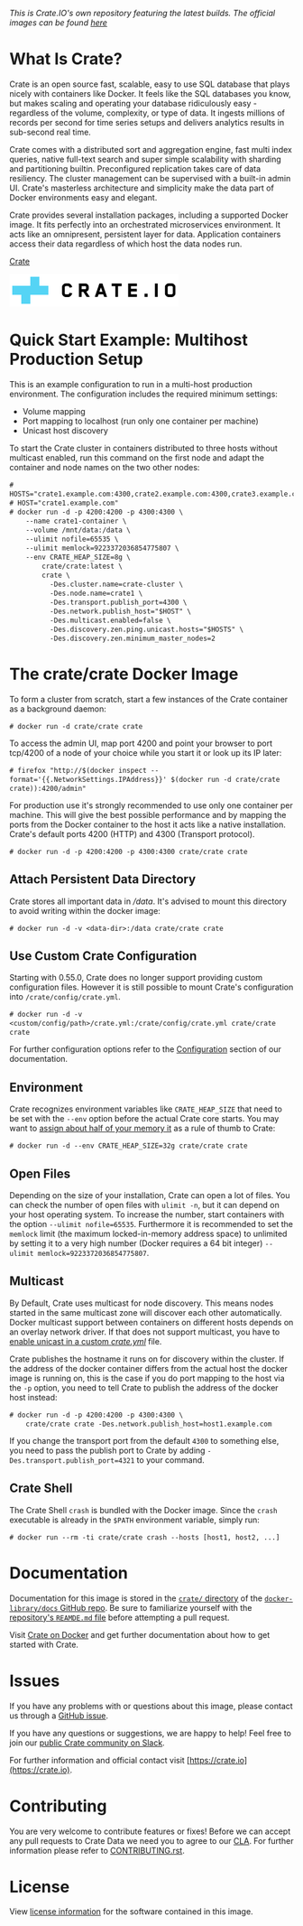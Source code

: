 *This is Crate.IO's own repository featuring the latest builds. The
official images can be found [here](https://hub.docker.com/_/crate/)*

# What Is Crate?

Crate is an open source fast, scalable, easy to use SQL database that plays
nicely with containers like Docker. It feels like the SQL databases you know,
but makes scaling and operating your database ridiculously easy - regardless of
the volume, complexity, or type of data. It ingests millions of records per
second for time series setups and delivers analytics results in sub-second real
time.

Crate comes with a distributed sort and aggregation engine, fast multi index
queries, native full-text search and super simple scalability with sharding and
partitioning builtin. Preconfigured replication takes care of data resiliency.
The cluster management can be supervised with a built-in admin UI. Crate's
masterless architecture and simplicity make the data part of Docker environments
easy and elegant.

Crate provides several installation packages, including a supported Docker
image. It fits perfectly into an orchestrated microservices environment. It acts
like an omnipresent, persistent layer for data. Application
containers access their data regardless of which host the data nodes run.

[Crate](https://crate.io/)


![logo](https://raw.githubusercontent.com/docker-library/docs/2517900006ae5f4c03c1d43235930c59f4614394/crate/logo.png)

# Quick Start Example: Multihost Production Setup

This is an example configuration to run in a multi-host production environment.
The configuration includes the required minimum settings:
 - Volume mapping
 - Port mapping to localhost (run only one container per machine)
 - Unicast host discovery

To start the Crate cluster in containers distributed to three hosts without
multicast enabled, run this command on the first node and adapt the container
and node names on the two other nodes:

```console
# HOSTS="crate1.example.com:4300,crate2.example.com:4300,crate3.example.com:4300"
# HOST="crate1.example.com"
# docker run -d -p 4200:4200 -p 4300:4300 \
    --name crate1-container \
    --volume /mnt/data:/data \
    --ulimit nofile=65535 \
    --ulimit memlock=9223372036854775807 \
    --env CRATE_HEAP_SIZE=8g \
        crate/crate:latest \
        crate \
          -Des.cluster.name=crate-cluster \
          -Des.node.name=crate1 \
          -Des.transport.publish_port=4300 \
          -Des.network.publish_host="$HOST" \
          -Des.multicast.enabled=false \
          -Des.discovery.zen.ping.unicast.hosts="$HOSTS" \
          -Des.discovery.zen.minimum_master_nodes=2
```

# The crate/crate Docker Image

To form a cluster from scratch, start a few instances of the Crate container as a background
daemon:

```console
# docker run -d crate/crate crate
```

To access the admin UI, map port 4200 and point your browser to port tcp/4200 of
a node of your choice while you start it or look up its IP later:

```console
# firefox "http://$(docker inspect --format='{{.NetworkSettings.IPAddress}}' $(docker run -d crate/crate crate)):4200/admin"
```

For production use it's strongly recommended to use only one container per
machine. This will give the best possible performance and by mapping
the ports from the Docker container to the host it acts like a native
installation. Crate's default ports 4200 (HTTP) and 4300 (Transport protocol).

```console
# docker run -d -p 4200:4200 -p 4300:4300 crate/crate crate
```

## Attach Persistent Data Directory

Crate stores all important data in _/data_. It's advised to mount this
directory to avoid writing within the docker image:

```console
# docker run -d -v <data-dir>:/data crate/crate crate
```

## Use Custom Crate Configuration

Starting with 0.55.0, Crate does no longer support providing custom
configuration files. However it is still possible to mount Crate's configuration
into `/crate/config/crate.yml`.

```console
# docker run -d -v <custom/config/path>/crate.yml:/crate/config/crate.yml crate/crate crate
```


For further configuration options refer to the
[Configuration](https://crate.io/docs/stable/configuration.html) section of our
documentation.

## Environment

Crate recognizes environment variables like `CRATE_HEAP_SIZE` that need to be
set with the `--env` option before the actual Crate core starts. You may want to
[assign about half of your memory
it](https://crate.io/docs/reference/en/latest/configuration.html#crate-heap-size)
as a rule of thumb to Crate:

```console
# docker run -d --env CRATE_HEAP_SIZE=32g crate/crate crate
```

## Open Files

Depending on the size of your installation, Crate can open a lot of files. You
can check the number of open files with `ulimit -n`, but it can depend on your
host operating system. To increase the number, start containers with the option
`--ulimit nofile=65535`. Furthermore it is recommended to set the `memlock` limit
(the maximum locked-in-memory address space) to unlimited by setting it to a
very high number (Docker requires a 64 bit integer) `--ulimit memlock=9223372036854775807`.

## Multicast

By Default, Crate uses multicast for node discovery. This means nodes started in
the same multicast zone will discover each other automatically. Docker multicast
support between containers on different hosts depends on an overlay network
driver. If that does not support multicast, you have to [enable unicast in a
custom
_crate.yml_](https://crate.io/docs/reference/best_practice/multi_node_setup.html)
file.

Crate publishes the hostname it runs on for discovery within the cluster. If the
address of the docker container differs from the actual host the docker image is
running on, this is the case if you do port mapping to the host via the `-p`
option, you need to tell Crate to publish the address of the docker host
instead:

```console
# docker run -d -p 4200:4200 -p 4300:4300 \
    crate/crate crate -Des.network.publish_host=host1.example.com
```

If you change the transport port from the default `4300` to something else, you
need to pass the publish port to Crate by adding
`-Des.transport.publish_port=4321` to your command.

## Crate Shell

The Crate Shell `crash` is bundled with the Docker image. Since the `crash`
executable is already in the `$PATH` environment variable, simply run:

```console
# docker run --rm -ti crate/crate crash --hosts [host1, host2, ...]
```

# Documentation

Documentation for this image is stored in the [`crate/` directory](https://github.com/docker-library/docs/tree/master/crate) of the [`docker-library/docs` GitHub repo](https://github.com/docker-library/docs). Be sure to familiarize yourself with the [repository's `REAMDE.md` file](https://github.com/docker-library/docs/blob/master/README.md) before attempting a pull request.

Visit [Crate on Docker](https://crate.io/docs/install/containers/docker/) and get further documentation about how to get started with Crate.

# Issues

If you have any problems with or questions about this image, please
contact us through a [GitHub issue](https://github.com/crate/docker-crate/issues).


If you have any questions or suggestions, we are happy to help! Feel
free to join our [public Crate community on Slack](https://crate.io/docs/support/slackin/).

For further information and official contact visit
[https://crate.io](https://crate.io).

# Contributing

You are very welcome to contribute features or fixes! Before we can accept any pull requests to Crate Data we need you to agree to our [CLA](https://crate.io/community/contribute/). For further information please refer to [CONTRIBUTING.rst](https://github.com/crate/crate/blob/master/CONTRIBUTING.rst).

# License

View [license information](https://github.com/crate/crate/blob/master/LICENSE.txt) for the software contained in this image.
